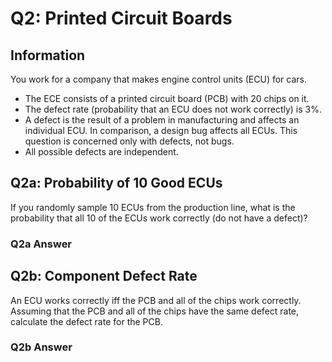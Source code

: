 # Q2: Printed Circuit Boards

## Information

You work for a company that makes engine control units (ECU) for cars.  

- The ECE consists of a printed circuit board (PCB) with 20 chips on it.  
- The defect rate (probability that an ECU does not work correctly) is 3%.  
- A defect is the result of a problem in manufacturing and affects an individual ECU.  In comparison, a design bug affects all ECUs.  This question is concerned only with defects, not bugs.
- All possible defects are independent.

## Q2a: Probability of 10 Good ECUs

If you randomly sample 10 ECUs from the production line, what is the probability that all 10 of the ECUs work correctly (do not have a defect)?

### Q2a Answer

## Q2b: Component Defect Rate

An ECU works correctly iff the PCB and all of the chips work correctly.  Assuming that the PCB and all of the chips have the same defect rate, calculate the defect rate for the PCB.

### Q2b Answer

